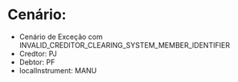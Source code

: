 # Cenário: 

- Cenário de Exceção com INVALID_CREDITOR_CLEARING_SYSTEM_MEMBER_IDENTIFIER
- Credtor: PJ
- Debtor: PF
- localInstrument: MANU